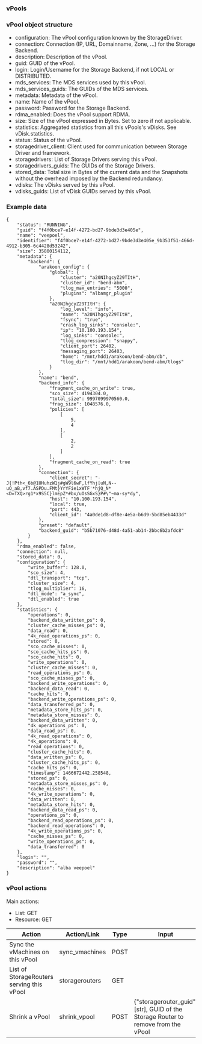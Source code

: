 ### vPools

### vPool object structure

-   configuration: The vPool configuration known by the StorageDriver.
-   connection: Connection (IP, URL, Domainname, Zone, ...) for the Storage Backend.
-   description: Description of the vPool.
-   guid: GUID of the vPool.
-   login: Login/Username for the Storage Backend, if not LOCAL or DISTRIBUTED.
-   mds_services: The MDS services used by this vPool.
-   mds_services_guids: The GUIDs of the MDS services.
-   metadata: Metadata of the vPool.
-   name: Name of the vPool.
-   password: Password for the Storage Backend.
-   rdma_enabled: Does the vPool support RDMA.
-   size: Size of the vPool expressed in Bytes. Set to zero if not applicable.
-   statistics: Aggregated statistics from all this vPools's vDisks. See vDisk.statistics.
-   status: Status of the vPool.
-   storagedriver_client: Client used for communication between Storage Driver and framework.
-   storagedrivers: List of Storage Drivers serving this vPool.
-   storagedrivers_guids: The GUIDs of the Storage Drivers.
-   stored_data: Total size in Bytes of the current data and the Snapshots without the overhead imposed by the Backend redundancy.
-   vdisks: The vDisks served by this vPool.
-   vdisks_guids: List of vDisk GUIDs served by this vPool.

### Example data

```
{
    "status": "RUNNING",
    "guid": "f4f0bce7-e14f-4272-bd27-9bde3d3e405e",
    "name": "veepoel",
    "identifier": "f4f0bce7-e14f-4272-bd27-9bde3d3e405e_9b353f51-466d-4912-b305-6c4428d53242",
    "size": 35800154112,
    "metadata": {
        "backend": {
            "arakoon_config": {
                "global": {
                    "cluster": "a20NIhgcyZ29TItH",
                    "cluster_id": "bend-abm",
                    "tlog_max_entries": "5000",
                    "plugins": "albamgr_plugin"
                },
                "a20NIhgcyZ29TItH": {
                    "log_level": "info",
                    "name": "a20NIhgcyZ29TItH",
                    "fsync": "true",
                    "crash_log_sinks": "console:",
                    "ip": "10.100.193.154",
                    "log_sinks": "console:",
                    "tlog_compression": "snappy",
                    "client_port": 26402,
                    "messaging_port": 26403,
                    "home": "/mnt/hdd1/arakoon/bend-abm/db",
                    "tlog_dir": "/mnt/hdd1/arakoon/bend-abm/tlogs"
                }
            },
            "name": "bend",
            "backend_info": {
                "fragment_cache_on_write": true,
                "sco_size": 4194304.0,
                "total_size": 9997099970560.0,
                "frag_size": 1048576.0,
                "policies": [
                    [
                        5,
                        4
                    ],
                    [
                        2,
                        2
                    ]
                ],
                "fragment_cache_on_read": true
            },
            "connection": {
                "client_secret": "-J{!Pth<_6b@1UHuhzW1j#gW9l6wF,lfYhj[uN,N--uO_aB,vf7.ASPDu.FMt}YrYFie1xWTF'*hjQ_N*<D=TXQ>rg1*x9S5C}lmEpZ*#bx/uOsSGxS}P#\"~ma-sy*dy",
                "host": "10.100.193.154",
                "local": true,
                "port": 443,
                "client_id": "4a0de1d8-df8e-4e5a-b6d9-5bd85eb4433d"
            },
            "preset": "default",
            "backend_guid": "b5b71076-d48d-4a51-ab14-2bbc6b2afdc8"
        }
    },
    "rdma_enabled": false,
    "connection": null,
    "stored_data": 0,
    "configuration": {
        "write_buffer": 128.0,
        "sco_size": 4,
        "dtl_transport": "tcp",
        "cluster_size": 4,
        "tlog_multiplier": 16,
        "dtl_mode": "a_sync",
        "dtl_enabled": true
    },
    "statistics": {
        "operations": 0,
        "backend_data_written_ps": 0,
        "cluster_cache_misses_ps": 0,
        "data_read": 0,
        "4k_read_operations_ps": 0,
        "stored": 0,
        "sco_cache_misses": 0,
        "sco_cache_hits_ps": 0,
        "sco_cache_hits": 0,
        "write_operations": 0,
        "cluster_cache_misses": 0,
        "read_operations_ps": 0,
        "sco_cache_misses_ps": 0,
        "backend_write_operations": 0,
        "backend_data_read": 0,
        "cache_hits": 0,
        "backend_write_operations_ps": 0,
        "data_transferred_ps": 0,
        "metadata_store_hits_ps": 0,
        "metadata_store_misses": 0,
        "backend_data_written": 0,
        "4k_operations_ps": 0,
        "data_read_ps": 0,
        "4k_read_operations": 0,
        "4k_operations": 0,
        "read_operations": 0,
        "cluster_cache_hits": 0,
        "data_written_ps": 0,
        "cluster_cache_hits_ps": 0,
        "cache_hits_ps": 0,
        "timestamp": 1466672442.258548,
        "stored_ps": 0,
        "metadata_store_misses_ps": 0,
        "cache_misses": 0,
        "4k_write_operations": 0,
        "data_written": 0,
        "metadata_store_hits": 0,
        "backend_data_read_ps": 0,
        "operations_ps": 0,
        "backend_read_operations_ps": 0,
        "backend_read_operations": 0,
        "4k_write_operations_ps": 0,
        "cache_misses_ps": 0,
        "write_operations_ps": 0,
        "data_transferred": 0
    },
    "login": "",
    "password": "",
    "description": "alba veepoel"
}
```

### vPool actions

Main actions:

-   List: GET
-   Resource: GET

| Action |  Action/Link | Type | Input | Response |
|--------|--------------|------|-------|----------|
| Sync the vMachines on this vPool | sync_vmachines | POST | | GUID of a Celery task |
| List of StorageRouters serving this vPool | storagerouters | GET | | List of StorageRouters |
| Shrink a vPool | shrink_vpool | POST | {"storagerouter_guid": [str], GUID of the Storage Router to remove from the vPool | Celery Task GUID | 

